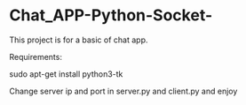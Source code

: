 # Chat_APP-Python-Socket-
This project is for a basic of chat app.

Requirements:

sudo apt-get install python3-tk

Change server ip and port in server.py and client.py and enjoy